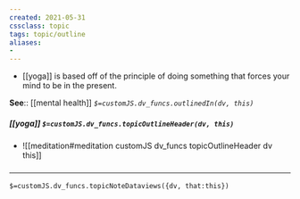 ```yaml
---
created: 2021-05-31
cssclass: topic
tags: topic/outline
aliases:
- 
---
```

- [[yoga]] is based off of the principle of doing something that forces your mind to be in the present.

**See**:: [[mental health]]
*`$=customJS.dv_funcs.outlinedIn(dv, this)`*

##### [[yoga]] `$=customJS.dv_funcs.topicOutlineHeader(dv, this)`
- ![[meditation#meditation customJS dv_funcs topicOutlineHeader dv this]]

### <hr class="dataviews"/>

`$=customJS.dv_funcs.topicNoteDataviews({dv, that:this})`
